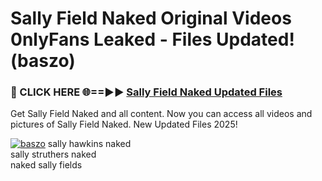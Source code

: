 # Sally Field Naked Original Videos 0nlyFans Leaked - Files Updated! (baszo)

<h3>🔴 CLICK HERE 🌐==►► <a href="https://tinyurl.com/up5wt9bj" rel="nofollow">Sally Field Naked Updated Files</a></h3>

Get Sally Field Naked and all content. Now you can access all videos and pictures of Sally Field Naked. New Updated Files 2025!

[![baszo](https://i.imgur.com/ABiUzMV.gif)](https://tinyurl.com/up5wt9bj)
sally hawkins naked<br>
sally struthers naked<br>
naked sally fields
